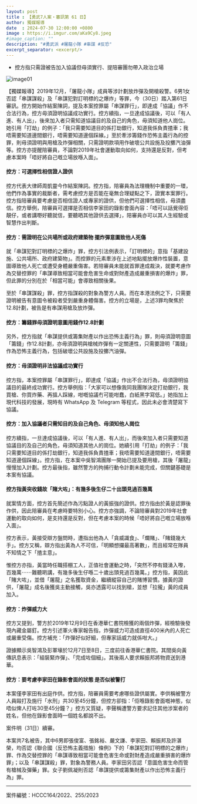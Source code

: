```yaml
---
layout: post
title : 【勇武7人案・審訊第 61 日】
author: 獨媒報導
date  : 2024-07-30 12:00:00 +0800
image : https://i.imgur.com/aKa9Cy8.jpeg
#image_caption: ""
description: "#勇武派 #屠龍小隊 #串謀 #反恐"
excerpt_separator: <excerpt/>
---
```


- 控方指只需證被告加入協議但毋須實行、提陪審團勿帶入政治立場

<excerpt/>

![image01](https://i.imgur.com/qIkLGPS.png)

【獨媒報導】2019年12月，「屠龍小隊」成員等涉計劃放炸彈及開槍殺警。6男1女否認「串謀謀殺」及「串謀犯對訂明標的之爆炸」等罪，今（30日）踏入第61日審訊。控方開始作結案陳詞，提及本案控罪屬「串謀罪行」，即達成「協議」作不合法行為，控方毋須證明協議成功實行。控方續指，一旦達成協議後，可以「有人進、有人出」，後來加入者只需知道協議目的及自己的角色，毋須知道他人崗位。她引用「打劫」的例子：「我只需要知道目的係打劫銀行，知道我係負責揸車；我唔需要知道邊間銀行，唔需要知道邊個踩線。」至於牽涉籌錢作恐怖主義行為的控罪，則毋須證明與用槍及炸彈相關，只需證明款項用作破壞公共設施及投擲汽油彈等。控方亦提醒陪審員，不論對2019年社會運動取向如何，支持還是反對，但考慮本案時「唔好將自己嘅立場放喺入面」。

#### 控方：可選擇性相信證人證供

控方代表大律師周凱靈今作結案陳詞。控方指，陪審員為法理機制中重要的一環，他們作為事實的裁斷者，需考慮控方是否能在毫無合理疑點之下，證實本案罪行。控方指陪審員要考慮是否相信證人或專家的證供，但他們可選擇性相信，毋須盡信。控方舉例，陪審員可選擇是否相信李家田的錄影會面內容：「唔可以話覺得佢靚仔，或者講嘢好聽就信，要聽晒其他證供去選擇」，陪審員亦可以其人生經驗或智慧作出判斷。

#### 控方：需證明在公共場所或政府建築物 擺炸彈意圖致他人死傷

就「串謀犯對訂明標的之爆炸」罪，控方引法例表示，「訂明標的」意指「基建設施、公共場所、政府建築物」。而控罪的元素牽涉在上述地點擺放爆炸性裝置，意圖導致他人死亡或遭受身體嚴重傷害。若陪審員未能就首罪達成裁決，就要考慮作為交替控罪的「串謀導致相當可能會危害生命或對財產造成嚴重損害的爆炸」罪，但此罪的分別在於「相當可能」會導致相關後果。

至於「串謀謀殺」罪，控方指謀殺的對象為警方人員。而在本港法例之下，只需要證明被告有意圖令被殺者受到嚴重身體傷害。控方的立場是，上述3罪均聚焦於12.8計劃，被告是有串謀用槍及放炸彈。

#### 控方：籌錢罪毋須證明意圖用錢作12.8計劃

另外，控方指就「串謀提供或籌集財產以作出恐怖主義行為」罪，則毋須證明意圖「籌錢」作12.8計劃，亦毋須證明與槍械炸彈有一定關連性，只需要證明「籌錢」作為恐怖主義行為，包括破壞公共設施及投擲汽油彈。

#### 控方：毋須證明非法協議成功實行

控方指，本案控罪屬「串謀罪行」，即達成「協議」作出不合法行為，毋須證明協議目的最終成功實行。控方舉例指：「大家可以想像我同我團隊決定打劫銀行，我買槍、你買炸藥、再搵人踩線，咁嘅協議冇可能咁蠢，白紙黑字寫低。」她指加上現代科技的發展，現時有 WhatsApp 及 Telegram 等程式，因此未必會清楚寫下協議。

#### 控方：加入協議者只需知目的及自己角色、毋須知他人崗位

控方續指，一旦達成協議後，可以「有人進、有人出」，而後來加入者只需要知道協議目的及自己的角色，毋須知道其他人的崗位。她續引用「打劫」的例子：「我只需要知道目的係打劫銀行，知道我係負責揸車；我唔需要知道邊間銀行，唔需要知道邊個踩線」。控方指，在本案中吳智鴻團隊一開始已提及要用槍，其後「屠龍」慢慢加入計劃。控方最後指，雖然警方的拘捕行動令計劃未能完成，但關鍵基礎是本案有協議。

#### 控方指黃突收錢故「賭大咗」：有幾多後生仔二十出頭見過百幾萬

就案情方面，控方首先簡述作為污點證人的黃振強的證供。控方指由於黃是認罪後作供，因此陪審員在考慮時要特別小心。控方亦強調，不論陪審員對2019年社會運動的取向如何，是支持還是反對，但在考慮本案的時候「唔好將自己嘅立場放喺入面」。

控方表示，黃接受辯方盤問時，遭指出他為人「貪威識食」、「爛賭」、「賭錢幾大手」。控方又稱，辯方指出黃為人不可信，「明顯想攞最高著數」，而且經常在隊員不知情之下「揸主意」。

惟控方亦指，黃當時任職搭棚工人，正值社會運動之時，「突然不停有錢湧入嚟，百幾萬⋯⋯難聽啲講，有幾多後生仔喺二十歲出頭見過百幾萬。」控方指，黃因此「賭大咗」，並借「屠龍」之名獲取資金，繼續縱容自己的賭博習慣。據黃的證供，「屠龍」成名後獲吳主動接觸，吳亦透露可以找到槍，並想「拉攏」黃的成員加入。

#### 控方：炸彈威力大

控方又提到，警方於2019年12月9日在香港華仁書院檢獲的兩個炸彈，經檢驗後發現內藏金屬釘。控方引述軍火專家報告指，炸彈威力可造成直徑400米內的人死亡或嚴重受傷。控方補充：「炸彈好似好細，但專家話威力就係咁大。」

證據顯示吳智鴻及彭軍壕於12月7日至8日，三度前往香港華仁書院。其間吳向黃傳訊息表示：「組裝緊炸彈」、「完成咗個細」。其後兩人要求賴振邦將物資送到港華。

#### 控方：要考慮李家田在錄影會面的狀態 是否似被警打

本案僅李家田有出庭作供。控方指，陪審員需要考慮哪些證供屬實。李供稱被警方人員毆打及施行「水刑」共30至45分鐘，但控方卻指：「佢喺錄影會面嘅神態，似唔似俾人打咗30至45分鐘？」控方又質疑，李聲稱遭警方要求記住其他涉案者的姓名，但他在錄影會面時一個姓名都說不出。

案件明（31日）續審。

本案共7名被告，其中6男即張俊富、張銘裕、嚴文謙、李家田、賴振邦及許湛榮，均否認《聯合國（反恐怖主義措施）條例》下的「串謀犯對訂明標的之爆炸」罪、作為交替控罪的「串謀導致相當可能會危害生命或對財產造成嚴重損害的爆炸罪」；以及「串謀謀殺」罪，對象為警務人員。李家田另否認「意圖危害生命而管有槍械及彈藥」罪。女子劉佩凝則否認「串謀提供或籌集財產以作出恐怖主義行為」罪。

---

案件編號：HCCC164/2022、255/2023
